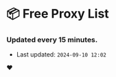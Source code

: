 # :package: Free Proxy List
### Updated every 15 minutes.

- Last updated: `2024-09-10 12:02`

:heart:

